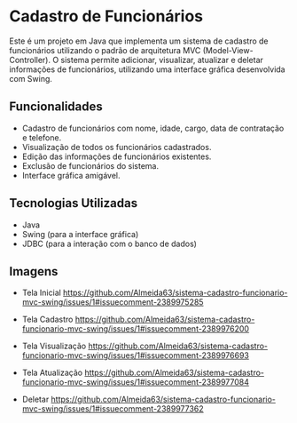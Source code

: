 # Cadastro de Funcionários

Este é um projeto em Java que implementa um sistema de cadastro de funcionários utilizando o padrão de arquitetura MVC (Model-View-Controller). O sistema permite adicionar, visualizar, atualizar e deletar informações de funcionários, utilizando uma interface gráfica desenvolvida com Swing.

## Funcionalidades

- Cadastro de funcionários com nome, idade, cargo, data de contratação e telefone.
- Visualização de todos os funcionários cadastrados.
- Edição das informações de funcionários existentes.
- Exclusão de funcionários do sistema.
- Interface gráfica amigável.

## Tecnologias Utilizadas

- Java
- Swing (para a interface gráfica)
- JDBC (para a interação com o banco de dados)

## Imagens

- Tela Inicial
https://github.com/Almeida63/sistema-cadastro-funcionario-mvc-swing/issues/1#issuecomment-2389975285

- Tela Cadastro
https://github.com/Almeida63/sistema-cadastro-funcionario-mvc-swing/issues/1#issuecomment-2389976200

- Tela Visualização
https://github.com/Almeida63/sistema-cadastro-funcionario-mvc-swing/issues/1#issuecomment-2389976693

- Tela Atualização
https://github.com/Almeida63/sistema-cadastro-funcionario-mvc-swing/issues/1#issuecomment-2389977084

- Deletar
https://github.com/Almeida63/sistema-cadastro-funcionario-mvc-swing/issues/1#issuecomment-2389977362



